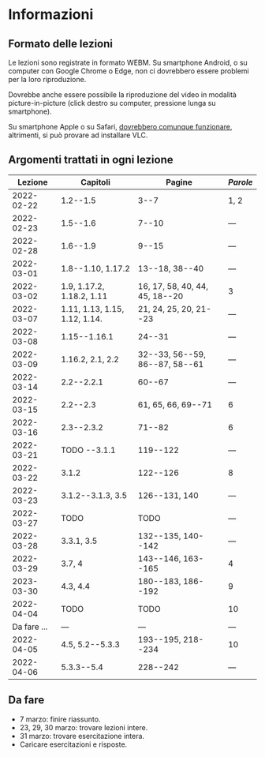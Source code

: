 # Informazioni

## Formato delle lezioni

Le lezioni sono registrate in formato WEBM. Su smartphone Android, o su computer con Google Chrome o Edge, non ci dovrebbero essere problemi per la loro riproduzione.

Dovrebbe anche essere possibile la riproduzione del video in modalità picture-in-picture (click destro su computer, pressione lunga su smartphone).

Su smartphone Apple o su Safari, [dovrebbero comunque funzionare](https://caniuse.com/?search=webm), altrimenti, si può provare ad installare VLC.

## Argomenti trattati in ogni lezione

| Lezione | Capitoli | Pagine | *Parole* |
|---------|----------|--------|-------|
| 2022-02-22 | 1.2--1.5 | 3--7 | 1, 2 |
| 2022-02-23 | 1.5--1.6 | 7--10 | &mdash; |
| 2022-02-28 | 1.6--1.9 | 9--15 | &mdash; |
| 2022-03-01 | 1.8--1.10, 1.17.2 | 13--18, 38--40 | &mdash; |
| 2022-03-02 | 1.9, 1.17.2, 1.18.2, 1.11 | 16, 17, 58, 40, 44, 45, 18--20 | 3 |
| 2022-03-07 | 1.11, 1.13, 1.15, 1.12, 1.14. | 21, 24, 25, 20, 21--23 | &mdash; |
| 2022-03-08 | 1.15--1.16.1 | 24--31 | &mdash; |
| 2022-03-09 | 1.16.2, 2.1, 2.2 | 32--33, 56--59, 86--87, 58--61 | &mdash; |
| 2022-03-14 | 2.2--2.2.1 | 60--67 | &mdash; |
| 2022-03-15 | 2.2--2.3 | 61, 65, 66, 69--71 | 6 |
| 2022-03-16 | 2.3--2.3.2 | 71--82 | 6 |
| 2022-03-21 | TODO --3.1.1 | 119--122 | &mdash; |
| 2022-03-22 | 3.1.2 | 122--126 | 8 |
| 2022-03-23 | 3.1.2--3.1.3, 3.5 | 126--131, 140 | &mdash; |
| 2022-03-27 | TODO | TODO | &mdash; |
| 2022-03-28 | 3.3.1, 3.5 | 132--135, 140--142 | &mdash; |
| 2022-03-29 | 3.7, 4 | 143--146, 163--165 | 4 |
| 2023-03-30 | 4.3, 4.4 | 180--183, 186--192 | 9 |
| 2022-04-04 | TODO | TODO | 10 |
| Da fare ... | &mdash; | &mdash; | &mdash; |
| 2022-04-05 | 4.5, 5.2--5.3.3 | 193--195, 218--234 | 10 |
| 2022-04-06 | 5.3.3--5.4 | 228--242 | &mdash; |

## Da fare

* 7 marzo: finire riassunto.
* 23, 29, 30 marzo: trovare lezioni intere.
* 31 marzo: trovare esercitazione intera.
* Caricare esercitazioni e risposte.

<!--
vim: spell:spelllang=it
-->
